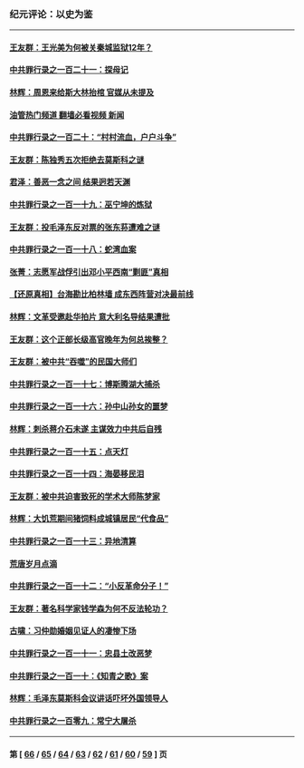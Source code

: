 ### 纪元评论：以史为鉴
---
#### [王友群：王光美为何被关秦城监狱12年？](../../pages/nsc1028/n13963422.md?04040330) 
#### [中共罪行录之一百二十一：探母记](../../pages/nsc1028/n13961437.md?04040330) 
#### [林辉：周恩来给斯大林抬棺 官媒从未提及](../../pages/nsc1028/n13961173.md?04040330) 
#### [油管热门频道 翻墙必看视频 新闻](ok?04040330)
#### [中共罪行录之一百二十：“村村流血，户户斗争”](../../pages/nsc1028/n13959433.md?04040330) 
#### [王友群：陈独秀五次拒绝去莫斯科之谜](../../pages/nsc1028/n13957232.md?04040330) 
#### [君泽：善恶一念之间 结果迥若天渊](../../pages/nsc1028/n13954961.md?04040330) 
#### [中共罪行录之一百一十九：巫宁坤的炼狱](../../pages/nsc1028/n13953203.md?04040330) 
#### [王友群：投毛泽东反对票的张东荪遭难之谜](../../pages/nsc1028/n13951901.md?04040330) 
#### [中共罪行录之一百一十八：蛇湾血案](../../pages/nsc1028/n13950784.md?04040330) 
#### [张菁：志愿军战俘引出邓小平西南“剿匪”真相](../../pages/nsc1028/n13950241.md?04040330) 
#### [【还原真相】台海勘比柏林墙 成东西阵营对决最前线](../../pages/nsc1028/n13948147.md?04040330) 
#### [林辉：文革受邀赴华拍片 意大利名导结果遭批](../../pages/nsc1028/n13945883.md?04040330) 
#### [王友群：这个正部长级高官晚年为何总挨整？](../../pages/nsc1028/n13943816.md?04040330) 
#### [王友群：被中共“吞噬”的民国大师们](../../pages/nsc1028/n13942620.md?04040330) 
#### [中共罪行录之一百一十七：博斯腾湖大捕杀](../../pages/nsc1028/n13939864.md?04040330) 
#### [中共罪行录之一百一十六：孙中山孙女的噩梦](../../pages/nsc1028/n13937214.md?04040330) 
#### [林辉：刺杀蒋介石未遂 主谋效力中共后自残](../../pages/nsc1028/n13935457.md?04040330) 
#### [中共罪行录之一百一十五：点天灯](../../pages/nsc1028/n13935336.md?04040330) 
#### [中共罪行录之一百一十四：海晏移民泪](../../pages/nsc1028/n13934634.md?04040330) 
#### [王友群：被中共迫害致死的学术大师陈梦家](../../pages/nsc1028/n13932885.md?04040330) 
#### [林辉：大饥荒期间猪饲料成城镇居民“代食品”](../../pages/nsc1028/n13933558.md?04040330) 
#### [中共罪行录之一百一十三：异地清算](../../pages/nsc1028/n13930716.md?04040330) 
#### [荒唐岁月点滴](../../pages/nsc1028/n13931451.md?04040330) 
#### [中共罪行录之一百一十二：“小反革命分子！”](../../pages/nsc1028/n13926295.md?04040330) 
#### [王友群：著名科学家钱学森为何不反法轮功？](../../pages/nsc1028/n13923607.md?04040330) 
#### [古啸：习仲勋婚姻见证人的凄惨下场](../../pages/nsc1028/n13923826.md?04040330) 
#### [中共罪行录之一百一十一：忠县土改恶梦](../../pages/nsc1028/n13923119.md?04040330) 
#### [中共罪行录之一百一十：《知青之歌》案](../../pages/nsc1028/n13920732.md?04040330) 
#### [林辉：毛泽东莫斯科会议讲话吓坏外国领导人](../../pages/nsc1028/n13917931.md?04040330) 
#### [中共罪行录之一百零九：常宁大屠杀](../../pages/nsc1028/n13917366.md?04040330) 

---
#### 第 [ [66](./66.md?04040330) / [65](./65.md?04040330) / [64](./64.md?04040330) / [63](./63.md?04040330) / [62](./62.md?04040330) / [61](./61.md?04040330) / [60](./60.md?04040330) / [59](./59.md?04040330) ] 页
